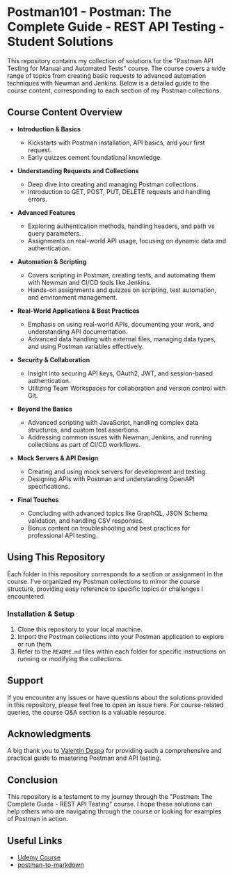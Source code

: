 # Postman101 - Postman: The Complete Guide - REST API Testing - Student Solutions

This repository contains my collection of solutions for the "Postman API Testing for Manual and Automated Tests" course. The course covers a wide range of topics from creating basic requests to advanced automation techniques with Newman and Jenkins. Below is a detailed guide to the course content, corresponding to each section of my Postman collections.

## Course Content Overview

- **Introduction & Basics**

  - Kickstarts with Postman installation, API basics, and your first request.
  - Early quizzes cement foundational knowledge.

- **Understanding Requests and Collections**

  - Deep dive into creating and managing Postman collections.
  - Introduction to GET, POST, PUT, DELETE requests and handling errors.

- **Advanced Features**

  - Exploring authentication methods, handling headers, and path vs query parameters.
  - Assignments on real-world API usage, focusing on dynamic data and authentication.

- **Automation & Scripting**

  - Covers scripting in Postman, creating tests, and automating them with Newman and CI/CD tools like Jenkins.
  - Hands-on assignments and quizzes on scripting, test automation, and environment management.

- **Real-World Applications & Best Practices**

  - Emphasis on using real-world APIs, documenting your work, and understanding API documentation.
  - Advanced data handling with external files, managing data types, and using Postman variables effectively.

- **Security & Collaboration**

  - Insight into securing API keys, OAuth2, JWT, and session-based authentication.
  - Utilizing Team Workspaces for collaboration and version control with Git.

- **Beyond the Basics**

  - Advanced scripting with JavaScript, handling complex data structures, and custom test assertions.
  - Addressing common issues with Newman, Jenkins, and running collections as part of CI/CD workflows.

- **Mock Servers & API Design**

  - Creating and using mock servers for development and testing.
  - Designing APIs with Postman and understanding OpenAPI specifications.

- **Final Touches**
  - Concluding with advanced topics like GraphQL, JSON Schema validation, and handling CSV responses.
  - Bonus content on troubleshooting and best practices for professional API testing.

## Using This Repository

Each folder in this repository corresponds to a section or assignment in the course. I've organized my Postman collections to mirror the course structure, providing easy reference to specific topics or challenges I encountered.

### Installation & Setup

1. Clone this repository to your local machine.
2. Import the Postman collections into your Postman application to explore or run them.
3. Refer to the `README.md` files within each folder for specific instructions on running or modifying the collections.

## Support

If you encounter any issues or have questions about the solutions provided in this repository, please feel free to open an issue here. For course-related queries, the course Q&A section is a valuable resource.

## Acknowledgments

A big thank you to [Valentin Despa](https://github.com/vdespa) for providing such a comprehensive and practical guide to mastering Postman and API testing.

## Conclusion

This repository is a testament to my journey through the "Postman: The Complete Guide - REST API Testing" course. I hope these solutions can help others who are navigating through the course or looking for examples of Postman in action.

## Useful Links

- [Udemy Course](https://udemy.com/course/postman-the-complete-guide/)
- [postman-to-markdown](https://github.com/bautistaj/postman-to-markdown/)
